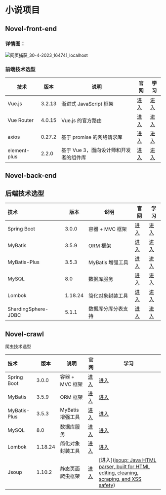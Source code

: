 # 小说项目

## Novel-front-end

### 详情图：

![网页捕获_30-4-2023_164741_localhost](https://cdn.staticaly.com/gh/TECNB/picgodemo/main/img/%E7%BD%91%E9%A1%B5%E6%8D%95%E8%8E%B7_30-4-2023_164741_localhost.jpeg)

### 前端技术选型

| 技术         | 版本   | 说明                                   | 官网                              | 学习                                                         |
| ------------ | ------ | -------------------------------------- | --------------------------------- | ------------------------------------------------------------ |
| Vue.js       | 3.2.13 | 渐进式 JavaScript 框架                 | [进入](https://vuejs.org/)        | [进入](https://staging-cn.vuejs.org/guide/introduction.html) |
| Vue Router   | 4.0.15 | Vue.js 的官方路由                      | [进入](https://router.vuejs.org/) | [进入](https://router.vuejs.org/zh/guide/)                   |
| axios        | 0.27.2 | 基于 promise 的网络请求库              | [进入](https://axios-http.com/)   | [进入](https://axios-http.com/zh/docs/intro)                 |
| element-plus | 2.2.0  | 基于 Vue 3，面向设计师和开发者的组件库 | [进入](https://element-plus.org/) | [进入](https://element-plus.org/zh-CN/guide/design.html)     |

## Novel-back-end

## 后端技术选型

| 技术                | 版本    | 说明               | 官网                                            | 学习                                                         |
| :------------------ | ------- | ------------------ | ----------------------------------------------- | ------------------------------------------------------------ |
| Spring Boot         | 3.0.0   | 容器 + MVC 框架    | [进入](https://spring.io/projects/spring-boot)  | [进入](https://docs.spring.io/spring-boot/docs/3.0.0/reference/html) |
| MyBatis             | 3.5.9   | ORM 框架           | [进入](http://www.mybatis.org/)                 | [进入](https://mybatis.org/mybatis-3/zh/index.html)          |
| MyBatis-Plus        | 3.5.3   | MyBatis 增强工具   | [进入](https://baomidou.com/)                   | [进入](https://baomidou.com/pages/24112f/)                   |
| MySQL               | 8.0     | 数据库服务         | [进入](https://www.mysql.com/)                  | [进入](https://docs.oracle.com/en-us/iaas/mysql-database/doc/getting-started.html) |
| Lombok              | 1.18.24 | 简化对象封装工具   | [进入](https://github.com/projectlombok/lombok) | [进入](https://projectlombok.org/features/all)               |
| ShardingSphere-JDBC | 5.1.1   | 数据库分库分表支持 | [进入](https://shardingsphere.apache.org/)      | [进入](https://shardingsphere.apache.org/document/5.1.1/cn/overview) |

## Novel-crawl

爬虫技术选型

| 技术         | 版本    | 说明             | 官网                                            | 学习                                                         |
| :----------- | ------- | ---------------- | ----------------------------------------------- | ------------------------------------------------------------ |
| Spring Boot  | 3.0.0   | 容器 + MVC 框架  | [进入](https://spring.io/projects/spring-boot)  | [进入](https://docs.spring.io/spring-boot/docs/3.0.0/reference/html) |
| MyBatis      | 3.5.9   | ORM 框架         | [进入](http://www.mybatis.org/)                 | [进入](https://mybatis.org/mybatis-3/zh/index.html)          |
| MyBatis-Plus | 3.5.3   | MyBatis 增强工具 | [进入](https://baomidou.com/)                   | [进入](https://baomidou.com/pages/24112f/)                   |
| MySQL        | 8.0     | 数据库服务       | [进入](https://www.mysql.com/)                  | [进入](https://docs.oracle.com/en-us/iaas/mysql-database/doc/getting-started.html) |
| Lombok       | 1.18.24 | 简化对象封装工具 | [进入](https://github.com/projectlombok/lombok) | [进入](https://projectlombok.org/features/all)               |
| Jsoup        | 1.10.2  | 静态页面爬虫框架 | [进入](https://shardingsphere.apache.org/)      | [进入]([jsoup: Java HTML parser, built for HTML editing, cleaning, scraping, and XSS safety](https://jsoup.org/)) |

## 

